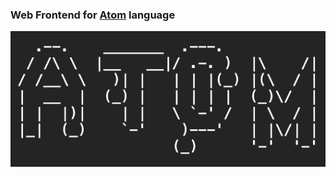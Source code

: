 ### Web Frontend for [Atom](https://github.com/iamBharatManral/atom) language


![logo](./ui/static/images/logo.png)
